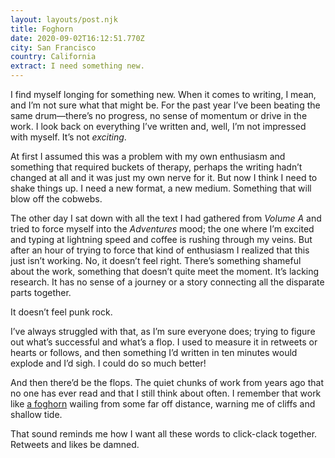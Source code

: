 ```yaml
---
layout: layouts/post.njk
title: Foghorn
date: 2020-09-02T16:12:51.770Z
city: San Francisco
country: California
extract: I need something new.
---
```


I find myself longing for something new. When it comes to writing, I mean, and I’m not sure what that might be. For the past year I’ve been beating the same drum—there’s no progress, no sense of momentum or drive in the work. I look back on everything I’ve written and, well, I’m not impressed with myself. It’s not _exciting_.

At first I assumed this was a problem with my own enthusiasm and something that required buckets of therapy, perhaps the writing hadn’t changed at all and it was just my own nerve for it. But now I think I need to shake things up. I need a new format, a new medium. Something that will blow off the cobwebs.

The other day I sat down with all the text I had gathered from _Volume A_ and tried to force myself into the _Adventures_ mood; the one where I’m excited and typing at lightning speed and coffee is rushing through my veins. But after an hour of trying to force that kind of enthusiasm I realized that this just isn’t working. No, it doesn’t feel right. There’s something shameful about the work, something that doesn’t quite meet the moment. It’s lacking research. It has no sense of a journey or a story connecting all the disparate parts together.

It doesn’t feel punk rock.

I’ve always struggled with that, as I’m sure everyone does; trying to figure out what’s successful and what’s a flop. I used to measure it in retweets or hearts or follows, and then something I’d written in ten minutes would explode and I’d sigh. I could do so much better!

And then there’d be the flops. The quiet chunks of work from years ago that no one has ever read and that I still think about often. I remember that work like [a foghorn](https://youtu.be/iHCmzvzCmhI) wailing from some far off distance, warning me of cliffs and shallow tide.

That sound reminds me how I want all these words to click-clack together. Retweets and likes be damned.
